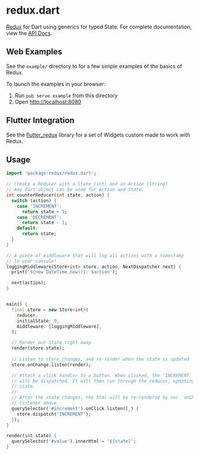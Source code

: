 # redux.dart

[Redux](http://redux.js.org/) for Dart using generics for typed State. For complete documentation, view the [API Docs](https://www.dartdocs.org/documentation/redux/latest/).

## Web Examples

See the `example/` directory to for a few simple examples of the basics of Redux.

To launch the examples in your browser:

  1. Run `pub serve example` from this directory
  2. Open [http://localhost:8080](http://localhost:8080)

## Flutter Integration

See the [flutter_redux](https://pub.dartlang.org/packages/flutter_redux) library for a set of Widgets custom made to work with Redux.

## Usage

```dart
import 'package:redux/redux.dart';

// Create a Reducer with a State (int) and an Action (String)
// Any dart object can be used for Action and State.
int counterReducer(int state, action) {
  switch (action) {
    case 'INCREMENT':
      return state + 1;
    case 'DECREMENT':
      return state - 1;
    default:
      return state;
  }
}

// A piece of middleware that will log all actions with a timestamp
// to your console!
loggingMiddleware(Store<int> store, action, NextDispatcher next) {
  print('${new DateTime.now()}: $action');

  next(action);
}


main() {
  final store = new Store<int>(
    reducer, 
    initialState: 0, 
    middleware: [loggingMiddleware],
  );

  // Render our State right away
  render(store.state);
  
  // Listen to store changes, and re-render when the state is updated
  store.onChange.listen(render);

  // Attach a click handler to a button. When clicked, the `INCREMENT` action
  // will be dispatched. It will then run through the reducer, updating the 
  // state.
  //
  // After the state changes, the html will be re-rendered by our `onChange`
  // listener above. 
  querySelector('#increment').onClick.listen((_) {
    store.dispatch('INCREMENT');
  });
}

render(int state) {
  querySelector('#value').innerHtml = '${state}';
}
```
